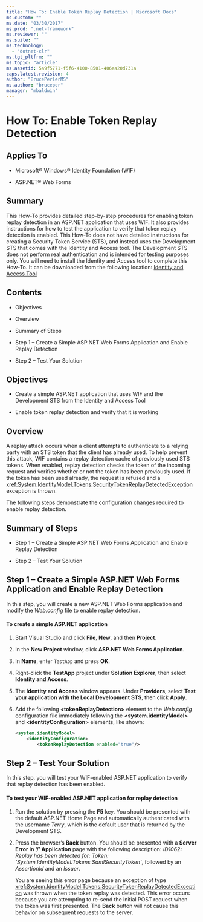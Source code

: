 ```yaml
---
title: "How To: Enable Token Replay Detection | Microsoft Docs"
ms.custom: ""
ms.date: "03/30/2017"
ms.prod: ".net-framework"
ms.reviewer: ""
ms.suite: ""
ms.technology: 
  - "dotnet-clr"
ms.tgt_pltfrm: ""
ms.topic: "article"
ms.assetid: 5a9f5771-f5f6-4100-8501-406aa20d731a
caps.latest.revision: 4
author: "BrucePerlerMS"
ms.author: "bruceper"
manager: "mbaldwin"
---
```

# How To: Enable Token Replay Detection
## Applies To  
  
-   Microsoft® Windows® Identity Foundation (WIF)  
  
-   ASP.NET® Web Forms  
  
## Summary  
 This How-To provides detailed step-by-step procedures for enabling token replay detection in an ASP.NET application that uses WIF. It also provides instructions for how to test the application to verify that token replay detection is enabled. This How-To does not have detailed instructions for creating a Security Token Service (STS), and instead uses the Development STS that comes with the Identity and Access tool. The Development STS does not perform real authentication and is intended for testing purposes only. You will need to install the Identity and Access tool to complete this How-To. It can be downloaded from the following location: [Identity and Access Tool](http://go.microsoft.com/fwlink/?LinkID=245849)  
  
## Contents  
  
-   Objectives  
  
-   Overview  
  
-   Summary of Steps  
  
-   Step 1 – Create a Simple ASP.NET Web Forms Application and Enable Replay Detection  
  
-   Step 2 – Test Your Solution  
  
## Objectives  
  
-   Create a simple ASP.NET application that uses WIF and the Development STS from the Identity and Access Tool  
  
-   Enable token replay detection and verify that it is working  
  
## Overview  
 A replay attack occurs when a client attempts to authenticate to a relying party with an STS token that the client has already used. To help prevent this attack, WIF contains a replay detection cache of previously used STS tokens. When enabled, replay detection checks the token of the incoming request and verifies whether or not the token has been previously used. If the token has been used already, the request is refused and a <xref:System.IdentityModel.Tokens.SecurityTokenReplayDetectedException> exception is thrown.  
  
 The following steps demonstrate the configuration changes required to enable replay detection.  
  
## Summary of Steps  
  
-   Step 1 – Create a Simple ASP.NET Web Forms Application and Enable Replay Detection  
  
-   Step 2 – Test Your Solution  
  
## Step 1 – Create a Simple ASP.NET Web Forms Application and Enable Replay Detection  
 In this step, you will create a new ASP.NET Web Forms application and modify the *Web.config* file to enable replay detection.  
  
#### To create a simple ASP.NET application  
  
1.  Start Visual Studio and click **File**, **New**, and then **Project**.  
  
2.  In the **New Project** window, click **ASP.NET Web Forms Application**.  
  
3.  In **Name**, enter `TestApp` and press **OK**.  
  
4.  Right-click the **TestApp** project under **Solution Explorer**, then select **Identity and Access**.  
  
5.  The **Identity and Access** window appears. Under **Providers**, select **Test your application with the Local Development STS**, then click **Apply**.  
  
6.  Add the following **\<tokenReplayDetection>** element to the *Web.config* configuration file immediately following the **\<system.identityModel>** and **\<identityConfiguration>** elements, like shown:  
  
    ```xml  
    <system.identityModel>  
        <identityConfiguration>  
            <tokenReplayDetection enabled="true"/>  
    ```  
  
## Step 2 – Test Your Solution  
 In this step, you will test your WIF-enabled ASP.NET application to verify that replay detection has been enabled.  
  
#### To test your WIF-enabled ASP.NET application for replay detection  
  
1.  Run the solution by pressing the **F5** key. You should be presented with the default ASP.NET Home Page and automatically authenticated with the username *Terry*, which is the default user that is returned by the Development STS.  
  
2.  Press the browser’s **Back** button. You should be presented with a **Server Error in ‘/’ Application** page with the following description: *ID1062: Replay has been detected for: Token: 'System.IdentityModel.Tokens.SamlSecurityToken'*, followed by an *AssertionId* and an *Issuer*.  
  
     You are seeing this error page because an exception of type <xref:System.IdentityModel.Tokens.SecurityTokenReplayDetectedException> was thrown when the token replay was detected. This error occurs because you are attempting to re-send the initial POST request when the token was first presented. The **Back** button will not cause this behavior on subsequent requests to the server.